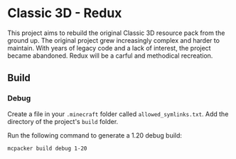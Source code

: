 # Classic 3D - Redux

This project aims to rebuild the original Classic 3D resource pack from the ground up. The original project grew increasingly complex and harder to maintain. With years of legacy code and a lack of interest, the project became abandoned. Redux will be a carful and methodical recreation.

## Build

### Debug
 
Create a file in your `.minecraft` folder called `allowed_symlinks.txt`. Add the directory of the project's `build` folder.

Run the following command to generate a 1.20 debug build:

```sh
mcpacker build debug 1-20
```
